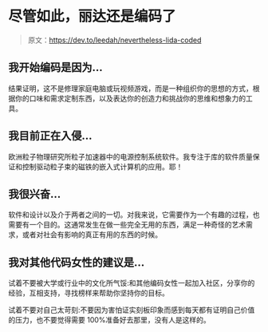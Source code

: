 # 尽管如此，丽达还是编码了

> 原文：<https://dev.to/leedah/nevertheless-lida-coded>

## 我开始编码是因为...

结果证明，这不是修理家庭电脑或玩视频游戏，而是一种组织你的思想的方式，根据你的口味和需求定制东西，以及表达你的创造力和挑战你的思维和想象力的工具。

## 我目前正在入侵...

欧洲粒子物理研究所粒子加速器中的电源控制系统软件。我专注于库的软件质量保证和控制驱动粒子束的磁铁的嵌入式计算机的应用。耶！

## 我很兴奋...

软件和设计以及介于两者之间的一切。对我来说，它需要作为一个有趣的过程，也需要有一个目的。这通常发生在做一些完全无用的东西，满足一种奇怪的艺术需求，或者对社会有影响的真正有用的东西的时候。

## 我对其他代码女性的建议是...

试着不要被大学或行业中的文化所气馁:和其他编码女性一起加入社区，分享你的经验，互相支持，寻找榜样来帮助你坚持你的目标。

试着不要对自己太苛刻:不要因为害怕证实刻板印象而感到每天都有证明自己价值的压力，也不要觉得需要 100%准备好去那里，没有人是这样的。